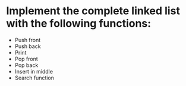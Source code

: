 # Implement the complete linked list with the following functions:
- Push front
- Push back
- Print
- Pop front
- Pop back
- Insert in middle
- Search function
